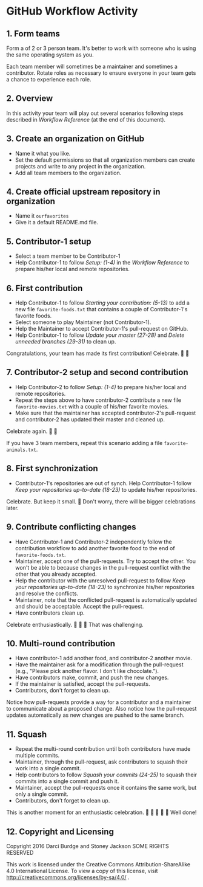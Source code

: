 # GitHub Workflow Activity

## 1. Form teams

Form a of 2 or 3 person team. It's better to work with someone who is using the same operating system as you.

Each team member will sometimes be a maintainer and sometimes a contributor. Rotate roles as necessary to ensure everyone in your team gets a chance to experience each role.


## 2. Overview

In this activity your team will play out several scenarios following steps
described in _Workflow Reference_ (at the end of this document).


## 3. Create an organization on GitHub

- Name it what you like.
- Set the default permissions so that all organization members can create projects and write to any project in the organization.
- Add all team members to the organization.


## 4. Create official upstream repository in organization

- Name it `ourfavorites`
- Give it a default README.md file.


## 5. Contributor-1 setup

- Select a team member to be Contributor-1
- Help Contributor-1 to follow _Setup: (1-4)_ in the _Workflow Reference_ to prepare his/her local and remote repositories.


## 6. First contribution

- Help Contributor-1 to follow _Starting your contribution: (5-13)_ to add a
  new file `favorite-foods.txt` that contains a couple of Contributor-1's
  favorite foods.
- Select someone to play Maintainer (not Contributor-1).
- Help the Maintainer to accept Contributor-1's pull-request on GitHub.
- Help Contributor-1 to follow _Update your master (27-28)_ and
  _Delete unneeded branches (29-31)_ to clean up.

Congratulations, your team has made its first contribution! Celebrate. :clap: :clap:


## 7. Contributor-2 setup and second contribution

- Help Contributor-2 to follow _Setup: (1-4)_ to prepare his/her local and remote repositories.
- Repeat the steps above to have contributor-2 contribute a new file
  `favorite-movies.txt` with a couple of his/her favorite movies.
- Make sure that the maintainer has accepted contributor-2's pull-request and contributor-2 has updated their master and cleaned up.

Celebrate again. :clap: :clap:

If you have 3 team members, repeat this scenario adding a file `favorite-animals.txt`.

## 8. First synchronization

- Contributor-1's repositories are out of synch. Help Contributor-1 follow
  _Keep your repositories up-to-date (18-23)_ to update his/her repositories.

Celebrate. But keep it small. :clap: Don't worry, there will be bigger celebrations later.


## 9. Contribute conflicting changes

- Have Contributor-1 and Contributor-2 independently follow the contribution
  workflow to add another favorite food to the end of `favorite-foods.txt`.
- Maintainer, accept one of the pull-requests. Try to accept the other. You
  won't be able to because changes in the pull-request conflict with the other
  that you already accepted.
- Help the contributor with the unresolved pull-request to follow
  _Keep your repositories up-to-date (18-23)_ to synchronize his/her
  repositories and resolve the conflicts.
- Maintainer, note that the conflicted pull-request is automatically updated and
  should be acceptable. Accept the pull-request.
- Have contributors clean up.

Celebrate enthusiastically. :clap: :clap: :clap: That was challenging.


## 10. Multi-round contribution

- Have contributor-1 add another food, and contributor-2 another movie.
- Have the maintainer ask for a modification through the pull-request
  (e.g., "Please pick another flavor. I don't like chocolate.").
- Have contributors make, commit, and push the new changes.
- If the maintainer is satisfied, accept the pull-requests.
- Contributors, don't forget to clean up.

Notice how pull-requests provide a way for a contributor and a maintainer to
communicate about a proposed change. Also notice how the pull-request updates
automatically as new changes are pushed to the same branch.


## 11. Squash

- Repeat the multi-round contribution until both contributors have made multiple
  commits.
- Maintainer, through the pull-request, ask contributors to squash their work
  into a single commit.
- Help contributors to follow _Squash your commits (24-25)_ to squash their
  commits into a single commit and push it.
- Maintainer, accept the pull-requests once it contains the same work, but only
  a single commit.
- Contributors, don't forget to clean up.

This is another moment for an enthusiastic celebration. :clap: :clap: :clap: :clap: :clap: Well done!  


## 12. Copyright and Licensing

Copyright 2016 Darci Burdge and Stoney Jackson SOME RIGHTS RESERVED

This work is licensed under the Creative Commons Attribution-ShareAlike 4.0 International License. To view a copy of this license, visit http://creativecommons.org/licenses/by-sa/4.0/ .
